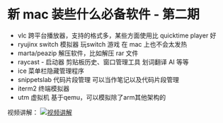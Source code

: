 # 新 mac 装些什么必备软件 - 第二期

* vlc 跨平台播放器，支持的格式多，某些方面使用比 quicktime player 好
* ryujinx switch 模拟器 玩switch 游戏 在 mac 上也不会太发热
* marta/peazip 解压软件，比如解压 rar 文件
* raycast - 启动器 剪贴板历史、窗口管理工具 划词翻译 AI 等等
* ice 菜单栏隐藏管理程序
* snippetslab 代码片段管理 可以当作笔记以及代码片段管理
* iterm2 终端模拟器
* utm 虚拟机 基于qemu，可以模拟除了arm其他架构的

视频讲解：
[![视频讲解](https://img.youtube.com/vi/K-_4okXmX3Q/0.jpg)](https://www.youtube.com/watch?v=K-_4okXmX3Q)
